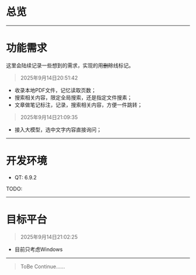 # 总览

---

# 功能需求

这里会陆续记录一些想到的需求，实现的用~~删除~~线标记。

> 2025年9月14日20:51:42

- 收录本地PDF文件，记忆读取页数；
- 搜索相关内容，限定全局搜索，还是指定文件搜素；
- 文章做笔记标注，记录，搜索相关内容，方便一件跳转；

> 2025年9月14日21:09:35

- 接入大模型，选中文字内容直接询问；

---

# 开发环境

- QT: 6.9.2

TODO:

---

# 目标平台

> 2025年9月14日21:02:25

- 目前只考虑Windows 

---




> ToBe Continue......